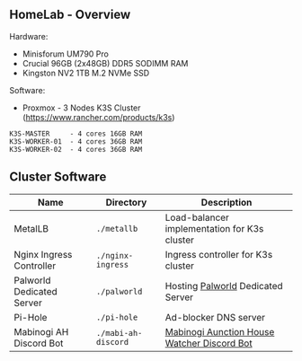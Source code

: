 ## HomeLab - Overview

Hardware:
- Minisforum UM790 Pro
- Crucial 96GB (2x48GB) DDR5 SODIMM RAM
- Kingston NV2 1TB M.2 NVMe SSD

Software:
- Proxmox - 3 Nodes K3S Cluster (https://www.rancher.com/products/k3s)
```
K3S-MASTER     - 4 cores 16GB RAM
K3S-WORKER-01  - 4 cores 36GB RAM
K3S-WORKER-02  - 4 cores 36GB RAM
```

## Cluster Software

| Name  | Directory | Description |
| ----- | --------- | ----------- |
| MetalLB| `./metallb` | Load-balancer implementation for K3s cluster |
| Nginx Ingress Controller | `./nginx-ingress` | Ingress controller for K3s cluster |
| Palworld Dedicated Server  | `./palworld`  | Hosting [Palworld](https://store.steampowered.com/app/1623730/Palworld/) Dedicated Server  |
| Pi-Hole | `./pi-hole` | Ad-blocker DNS server |
|Mabinogi AH Discord Bot | `./mabi-ah-discord` | [Mabinogi Aunction House Watcher Discord Bot](https://github.com/dqle/mabi-ah-discord) |